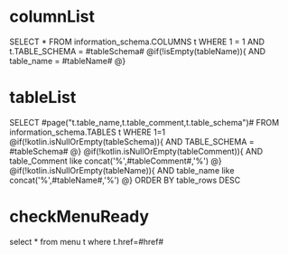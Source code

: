 columnList
===
SELECT
	*
FROM
	information_schema.COLUMNS t
WHERE
	1 = 1
AND t.TABLE_SCHEMA = #tableSchema#
@if(!isEmpty(tableName)){
AND table_name = #tableName#
@}



tableList
===
SELECT
	#page("t.table_name,t.table_comment,t.table_schema")#
FROM
	information_schema.TABLES t
WHERE
1=1
@if(!kotlin.isNullOrEmpty(tableSchema)){
    AND TABLE_SCHEMA = #tableSchema#
@}
@if(!kotlin.isNullOrEmpty(tableComment)){
    AND table_Comment like concat('%',#tableComment#,'%')
@}
@if(!kotlin.isNullOrEmpty(tableName)){
    AND table_name like concat('%',#tableName#,'%')
@}
ORDER BY table_rows DESC



checkMenuReady
===
select * from menu t where t.href=#href#
